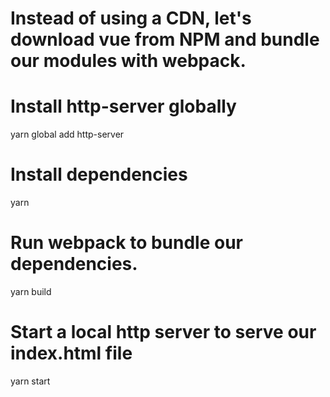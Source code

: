 # Instead of using a CDN, let's download vue from NPM and bundle our modules with webpack.

# Install http-server globally
yarn global add http-server

# Install dependencies
yarn

# Run webpack to bundle our dependencies. 
yarn build

# Start a local http server to serve our index.html file
yarn start
